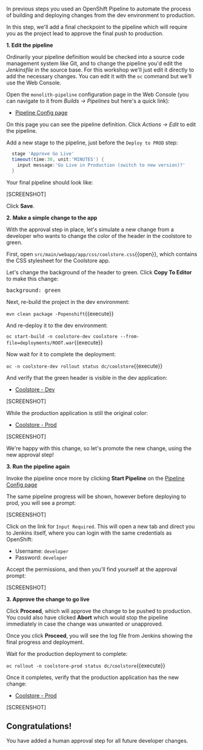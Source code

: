 In previous steps you used an OpenShift Pipeline to automate the process of building and
deploying changes from the dev environment to production.

In this step, we'll add a final checkpoint to the pipeline which will require you as the project
lead to approve the final push to production.

**1. Edit the pipeline**

Ordinarily your pipeline definition would be checked into a source code management system like Git,
and to change the pipeline you'd edit the _Jenkinsfile_ in the source base. For this workshop we'll
just edit it directly to add the necessary changes. You can edit it with the `oc` command but we'll
use the Web Console.

Open the `monolith-pipeline` configuration page in the Web Console (you can navigate to it from
_Builds -> Pipelines_ but here's a quick link):

* [Pipeline Config page](https://[[HOST_SUBDOMAIN]]-8443-[[KATACODA_HOST]].environments.katacoda.com/console/project/coolstore-prod/browse/pipelines/monolith-pipeline?tab=configuration)

On this page you can see the pipeline definition. Click _Actions -> Edit_ to edit the pipeline.

Add a new stage to the pipeline, just before the `Deploy to PROD` step:

```groovy
  stage 'Approve Go Live'
  timeout(time:30, unit:'MINUTES') {
    input message:'Go Live in Production (switch to new version)?'
  }
```

Your final pipeline should look like:

[SCREENSHOT]

Click **Save**.

**2. Make a simple change to the app**

With the approval step in place, let's simulate a new change from a developer who wants to change
the color of the header in the coolstore to green.

First, open `src/main/webapp/app/css/coolstore.css`{{open}}, which contains the CSS stylesheet for the
Coolstore app.

Let's change the background of the header to green. Click **Copy To Editor** to make this change:

<pre class="file" data-filename="src/main/webapp/app/css/coolstore.css" data-target="insert" data-marker="background: blue">
background: green
</pre>

Next, re-build the project in the dev environment:

`mvn clean package -Popenshift`{{execute}}

And re-deploy it to the dev environment:

`oc start-build -n coolstore-dev coolstore --from-file=deployments/ROOT.war`{{execute}}

Now wait for it to complete the deployment:

`oc -n coolstore-dev rollout status dc/coolstore`{{execute}}

And verify that the green header is visible in the dev application:

* [Coolstore - Dev](http://www-coolstore-dev.[[HOST_SUBDOMAIN]]-80-[[KATACODA_HOST]].environments.katacoda.com)

[SCREENSHOT]

While the production application is still the original color:

* [Coolstore - Prod](http://www-coolstore-prod.[[HOST_SUBDOMAIN]]-80-[[KATACODA_HOST]].environments.katacoda.com)

[SCREENSHOT]

We're happy with this change, so let's promote the new change, using the new approval step!

**3. Run the pipeline again**

Invoke the pipeline once more by clicking **Start Pipeline** on the [Pipeline Config page](https://[[HOST_SUBDOMAIN]]-8443-[[KATACODA_HOST]].environments.katacoda.com/console/project/coolstore-prod/browse/pipelines/monolith-pipeline)

The same pipeline progress will be shown, however before deploying to prod, you will see a prompt:

[SCREENSHOT]

Click on the link for `Input Required`. This will open a new tab and direct you to Jenkins itself, where you can login with
the same credentials as OpenShift:

* Username: `developer`
* Password: `developer`

Accept the permissions, and then you'll find yourself at the approval prompt:

[SCREENSHOT]

**3. Approve the change to go live**

Click **Proceed**, which will approve the change to be pushed to production. You could also have
clicked **Abort** which would stop the pipeline immediately in case the change was unwanted or unapproved.

Once you click **Proceed**, you will see the log file from Jenkins showing the final progress and deployment.

Wait for the production deployment to complete:

`oc rollout -n coolstore-prod status dc/coolstore`{{execute}}

Once it completes, verify that the production application has the new change:

* [Coolstore - Prod](http://www-coolstore-prod.[[HOST_SUBDOMAIN]]-80-[[KATACODA_HOST]].environments.katacoda.com)

[SCREENSHOT]

## Congratulations!

You have added a human approval step for all future developer changes.

